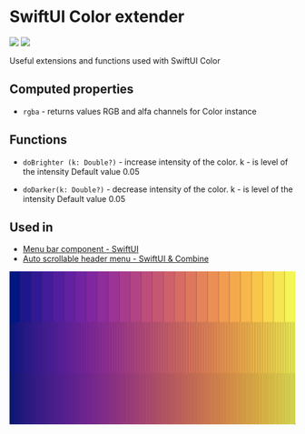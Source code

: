 # SwiftUI Color extender

[![](https://img.shields.io/endpoint?url=https%3A%2F%2Fswiftpackageindex.com%2Fapi%2Fpackages%2Figor11191708%2Fd3-color%2Fbadge%3Ftype%3Dswift-versions)](https://swiftpackageindex.com/igor11191708/d3-color)
[![](https://img.shields.io/endpoint?url=https%3A%2F%2Fswiftpackageindex.com%2Fapi%2Fpackages%2Figor11191708%2Fd3-color%2Fbadge%3Ftype%3Dplatforms)](https://swiftpackageindex.com/igor11191708/d3-color)

Useful extensions and functions used with SwiftUI Color

## Computed properties

* `rgba` - returns values RGB and alfa channels for Color instance


## Functions 

* `doBrighter (k: Double?)` - increase intensity of the color. k - is level of the intensity Default value 0.05

* `doDarker(k: Double?)` - decrease intensity of the color. k - is level of the intensity Default value 0.05

## Used in
- [Menu bar component - SwiftUI](https://github.com/The-Igor/d3-menu-bar)
- [Auto scrollable header menu - SwiftUI & Combine](https://github.com/The-Igor/d3-scrollable-menu-list)

![Color extender](https://github.com/The-Igor/d3-color/blob/main/img.png)
